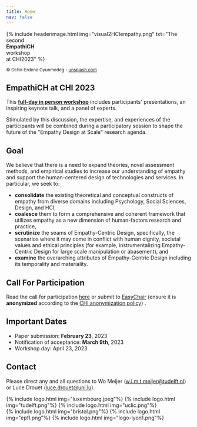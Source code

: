 ```yaml
---
title: Home
nav: false
---
```


{% include headerimage.html img="visual2HCIempathy.png" txt="The second <br><strong>EmpathiCH</strong> <br> workshop<br>at CHI2023" %}

<!-- ![Empathy for all](/images/visual2HCIempathy.jpg) -->
<sub> © Ochir-Erdene Oyunmedeg - [unsplash.com](unsplash.com) </sub>

## EmpathiCH at CHI 2023
This [**full-day in person workshop**](/3-program.html) includes participants' presentations, an inspiring keynote talk, and a panel of experts.

Stimulated by this discussion, the expertise, and experiences of the participants will be combined during a participatory session to shape the future of the "Empathy Design at Scale" research agenda.

## Goal

We believe that there is a need to expand theories, novel assessment methods, and empirical studies to increase our understanding of empathy and support the human-centered design of technologies and services. In particular, we seek to:

- **consolidate** the existing theoretical and conceptual constructs of empathy from diverse domains including Psychology, Social Sciences, Design, and HCI,
- **coalesce** them to form a comprehensive and coherent framework that utilizes empathy as a new dimension of human-factors research and practice,
- **scrutinize** the seams of Empathy-Centric Design, specifically, the scenarios where it may come in conflict with human dignity, societal values and ethical principles (for example, instrumentalizing Empathy-Centric Design for large scale manipulation or abasement), and
- **examine** the overarching attributes of Empathy-Centric Design including its temporality and materiality. 

## Call For Participation

Read the call for participation [here](/1-cfp.html) or submit to [EasyChair](https://easychair.org/conferences/?conf=empathich2023) (ensure it is **anonymized** according to the [CHI anonymization policy](https://chi2023.acm.org/submission-guides/chi-anonymization-policy/)) .

## Important Dates

- Paper submission: **February 23**, 2023
- Notification of acceptance: **March 9th**, 2023
- Workshop day: April 23, 2023

## Contact

Please direct any and all questions to Wo Meijer (w.i.m.t.meijer@tudelft.nl) or Luce Drouet (luce.drouet@uni.lu).


<div class="logos">
{% include logo.html img="luxembourg.jpeg"%}
{% include logo.html img="tudelft.png"%}
{% include logo.html img="uclic.png"%}
</div>
<div class="logos">
{% include logo.html img="bristol.png"%}
{% include logo.html img="epfl.png"%}
{% include logo.html img="logo-lyon1.png"%}
</div>

<!---
> built using [Jekyll](https://jekyllrb.com/) and [GitHub Pages](https://pages.github.com/)
>
> images and content: cc-by-sa <a href="https://github.com/{{ site.github_username }}">{{ site.author }}</a> {{ site.pub_year}} (get [source code]({{ site.repo }})).
> Last build date: {{ site.time | date: "%Y-%m-%d" }}.
>
> <a href="http://creativecommons.org/licenses/by-sa/4.0/" rel="license"><img style="border-width: 0;" src="https://i.creativecommons.org/l/by-sa/4.0/88x31.png" alt="Creative Commons License" /></a>
-->
